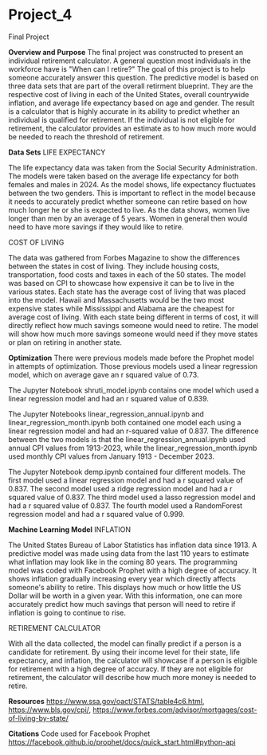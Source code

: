 # Project_4
Final Project

**Overview and Purpose**
The final project was constructed to present an individual retirement calculator. A general question most individuals in the workforce have is "When can I retire?" The goal of this project is to help someone accurately answer this question. The predictive model is based on three data sets that are part of the overall retirment blueprint. They are the respective cost of living in each of the United States, overall countrywide inflation, and average life expectancy based on age and gender. The result is a calculator that is highly accurate in its ability to predict whether an individual is qualified for retirement. If the individual is not eligible for retirement, the calculator provides an estimate as to how much more would be needed to reach the threshold of retirement. 

**Data Sets**
LIFE EXPECTANCY

The life expectancy data was taken from the Social Security Administration. The models were taken based on the average life expectancy for both females and males in 2024. As the model shows, life expectancy fluctuates between the two genders. This is important to reflect in the model because it needs to accurately predict whether someone can retire based on how much longer he or she is expected to live. As the data shows, women live longer than men by an average of 5 years. Women in general then would need to have more savings if they would like to retire.

COST OF LIVING

The data was gathered from Forbes Magazine to show the differences between the states in cost of living. They include housing costs, transportation, food costs and taxes in each of the 50 states. The model was based on CPI to showcase how expensive it can be to live in the various states. Each state has the average cost of living that was placed into the model. Hawaii and Massachusetts would be the two most expensive states while Mississippi and Alabama are the cheapest for average cost of living. With each state being different in terms of cost, it will directly reflect how much savings someone would need to retire. The model will show how much more savings someone would need if they move states or plan on retiring in another state. 

**Optimization**
There were previous models made before the Prophet model in attempts of optimization. Those previous models used a linear regression model, which on average gave an r squared value of 0.73.
 
The Jupyter Notebook shruti_model.ipynb contains one model which used a linear regression model and had an r squared value of 0.839. 

The Jupyter Notebooks linear_regression_annual.ipynb and linear_regression_month.ipynb both contained one model each using a linear regression model and had an r-squared value of 0.837. The difference between the two models is that the linear_regression_annual.ipynb used annual CPI values from 1913-2023, while the linear_regression_month.ipynb used monthly CPI values from January 1913 - December 2023.

The Jupyter Notebook demp.ipynb contained four different models. The first model used a linear regression model and had a r squared value of 0.837. The second model used a ridge regression model and had a r squared value of 0.837. The third model used a lasso regression model and had a r squared value of 0.837. The fourth model used a RandomForest regression model and had a r squared value of 0.999.

**Machine Learning Model**
INFLATION

The United States Bureau of Labor Statistics has inflation data since 1913. A predictive model was made using data from the last 110 years to estimate what inflation may look like in the coming 80 years. The programming model was coded with Facebook Prophet with a high degree of accuracy. It shows inflation gradually increasing every year which directly affects someone's ability to retire. This displays how much or how little the US Dollar will be worth in a given year. With this information, one can more accurately predict how much savings that person will need to retire if inflation is going to continue to rise. 

RETIREMENT CALCULATOR

With all the data collected, the model can finally predict if a person is a candidate for retirement. By using their income level for their state, life expectancy, and inflation, the calculator will showcase if a person is eligible for retirement with a high degree of accuracy. If they are not eligible for retirement, the calculator will describe how much more money is needed to retire.

**Resources**
https://www.ssa.gov/oact/STATS/table4c6.html,
https://www.bls.gov/cpi/,
https://www.forbes.com/advisor/mortgages/cost-of-living-by-state/

**Citations**
Code used for Facebook Prophet
https://facebook.github.io/prophet/docs/quick_start.html#python-api
